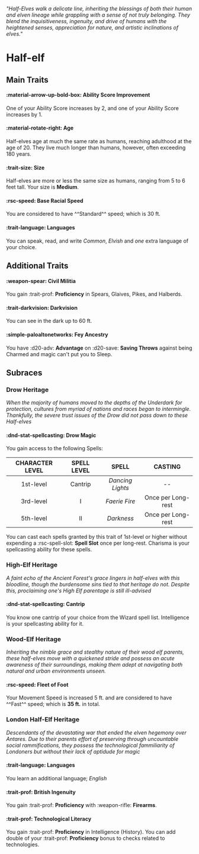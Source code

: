 <p style="text-align: center;">

<i>

"Half-Elves walk a delicate line, inheriting the blessings of both their human and elven lineage while grappling with a sense of not truly belonging. They blend the inquisitiveness, ingenuity, and drive of humans with the heightened senses, appreciation for nature, and artistic inclinations of elves."

</i>

</p>

# Half-elf

## Main Traits

#### :material-arrow-up-bold-box: Ability Score Improvement

One of your Ability Score increases by 2, and one of your Ability Score increases by 1.

#### :material-rotate-right: Age

Half-elves age at much the same rate as humans, reaching adulthood at the age of 20. They live much longer than humans, however, often exceeding 180 years.

#### :trait-size: Size

Half-elves are more or less the same size as humans, ranging from 5 to 6 feet tall. Your size is **Medium**.

#### :rsc-speed: Base Racial Speed

You are considered to have ^^Standard^^ speed; which is 30 ft.

#### :trait-language: Languages

You can speak, read, and write *Common*, *Elvish* and *one* extra language of your choice.

## Additional Traits

#### :weapon-spear: Civil Militia

You gain :trait-prof: **Proficiency** in Spears, Glaives, Pikes, and Halberds.

#### :trait-darkvision: Darkvision

You can see in the dark up to 60 ft.

#### :simple-paloaltonetworks: Fey Ancestry

You have :d20-adv: **Advantage** on :d20-save: **Saving Throws** against being Charmed and magic can't put you to Sleep. 

## Subraces

### Drow Heritage

*When the majority of humans moved to the depths of the Underdark for protection, cultures from myriad of nations and races began to intermingle. Thankfully, the severe trust issues of the Drow did not pass down to these Half-elves*

#### :dnd-stat-spellcasting: Drow Magic

You gain access to the following Spells:

| CHARACTER LEVEL |SPELL LEVEL|SPELL|CASTING|
|:---:|:---:|:---:|:---:|
|1st-level| Cantrip | *Dancing Lights* | -- |
|3rd-level| I | *Faerie Fire* | Once per Long-rest |
|5th-level| II | *Darkness* | Once per Long-rest |

You can cast each spells granted by this trait of 1st-level or higher without expending a :rsc-spell-slot: **Spell Slot** once per long-rest. Charisma is your spellcasting ability for these spells.

### High-Elf Heritage

*A faint echo of the Ancient Forest's grace lingers in half-elves with this bloodline, though the burdensome sins tied to that heritage do not. Despite this, proclaiming one's High Elf parentage is still ill-advised*

#### :dnd-stat-spellcasting: Cantrip

You know one cantrip of your choice from the Wizard spell list. Intelligence is your spellcasting ability for it.

### Wood-Elf Heritage

*Inheriting the nimble grace and stealthy nature of their wood elf parents, these half-elves move with a quickened stride and possess an acute awareness of their surroundings, making them adept at navigating both natural and urban environments unseen.*

#### :rsc-speed: Fleet of Foot

Your Movement Speed is increased 5 ft. and are considered to have ^^Fast^^ speed; which is **35 ft.** in total.

### London Half-Elf Heritage

*Descendants of the devastating war that ended the elven hegemony over Antares. Due to their parents effort of preserving through uncountable social rammifications, they possess the technological fammiliarity of Londoners but without their lack of aptidude for magic*

#### :trait-language: Languages

You learn an additional language; *English* 

#### :trait-prof: British Ingenuity

You gain :trait-prof: **Proficiency** with :weapon-rifle: **Firearms**.

#### :trait-prof: Technological Literacy

You gain :trait-prof: **Proficiency** in Intelligence (History). You can add double of your :trait-prof: **Proficiency** bonus to checks related to technologies.


